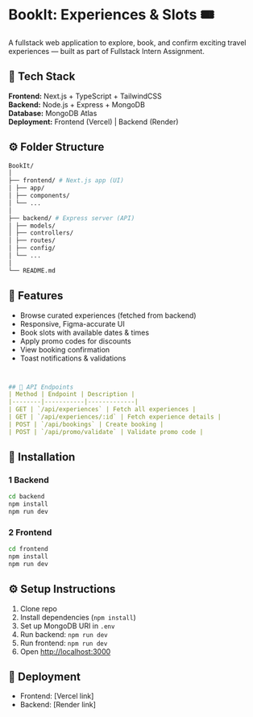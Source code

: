 # BookIt: Experiences & Slots 🎟️

A fullstack web application to explore, book, and confirm exciting travel experiences — built as part of Fullstack Intern Assignment.

## 🚀 Tech Stack
**Frontend:** Next.js + TypeScript + TailwindCSS  
**Backend:** Node.js + Express + MongoDB  
**Database:** MongoDB Atlas  
**Deployment:** Frontend (Vercel) | Backend (Render)



## ⚙️ Folder Structure
```bash
BookIt/
│
├── frontend/ # Next.js app (UI)
│ ├── app/
│ ├── components/
│ └── ...
│
├── backend/ # Express server (API)
│ ├── models/
│ ├── controllers/
│ ├── routes/
│ ├── config/
│ └── ...
│
└── README.md 
```
## 🧩 Features
- Browse curated experiences (fetched from backend)
- Responsive, Figma-accurate UI
- Book slots with available dates & times
- Apply promo codes for discounts
- View booking confirmation
- Toast notifications & validations

```yaml


## 🧠 API Endpoints
| Method | Endpoint | Description |
|--------|-----------|-------------|
| GET | `/api/experiences` | Fetch all experiences |
| GET | `/api/experiences/:id` | Fetch experience details |
| POST | `/api/bookings` | Create booking |
| POST | `/api/promo/validate` | Validate promo code |


```
## 🧰 Installation

### 1️ Backend
```bash
cd backend
npm install
npm run dev
```

### 2 Frontend
```bash
cd frontend
npm install
npm run dev
```
## ⚙️ Setup Instructions
1. Clone repo
2. Install dependencies (`npm install`)
3. Set up MongoDB URI in `.env`
4. Run backend: `npm run dev`
5. Run frontend: `npm run dev`
6. Open [http://localhost:3000](http://localhost:3000)


## 🚀 Deployment
- Frontend: [Vercel link]
- Backend: [Render link]

